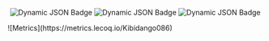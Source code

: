 <p align="center">
<img alt="Dynamic JSON Badge" src="https://img.shields.io/badge/dynamic/json?url=https%3A%2F%2Fapi.spencerwoo.com%2Fsubstats%2F%3Fsource%3Dgithub%26queryKey%3DKibidango086&query=%24.data.totalSubs&label=Github&link=https%3A%2F%2Fgithub.com%2FKibidango086">
<img alt="Dynamic JSON Badge" src="https://img.shields.io/badge/Website-rgb(152,110,59)?link=https%3A%2F%2Fkibidango.top">
<img alt="Dynamic JSON Badge" src="https://img.shields.io/badge/dynamic/json?url=https%3A%2F%2Fapi.spencerwoo.com%2Fsubstats%2F%3Fsource%3Dbilibili%26queryKey%3D513874563&query=%24.data.totalSubs&label=Bilibili&color=rgb(249%2C107%2C153)&link=https%3A%2F%2Fspace.bilibili.com%2F513874563">
</p>
![Metrics](https://metrics.lecoq.io/Kibidango086)
